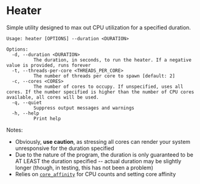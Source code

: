 # Heater

Simple utility designed to max out CPU utilization for a specified duration.


```
Usage: heater [OPTIONS] --duration <DURATION>

Options:
  -d, --duration <DURATION>
          The duration, in seconds, to run the heater. If a negative value is provided, runs forever
  -t, --threads-per-core <THREADS_PER_CORE>
          The number of threads per core to spawn [default: 2]
  -c, --cores <CORES>
          The number of cores to occupy. If unspecified, uses all cores. If the number specified is higher than the number of CPU cores available, all cores will be used.
  -q, --quiet
          Suppress output messages and warnings
  -h, --help
          Print help
```

Notes:

- Obviously, **use caution**, as stressing all cores can render your system unresponsive for the duration specified
- Due to the nature of the program, the duration is only guaranteed to be AT LEAST the duration specified -- actual duration may be slightly longer (though, in testing, this has not been a problem)
- Relies on [`core_affinity`](https://github.com/Elzair/core_affinity_rs) for CPU counts and setting core affinity

